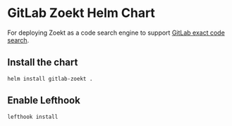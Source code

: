 # GitLab Zoekt Helm Chart

For deploying Zoekt as a code search engine to support [GitLab exact code search](https://docs.gitlab.com/ee/user/search/exact_code_search.html).

## Install the chart

```
helm install gitlab-zoekt .
```

## Enable Lefthook

```shell
lefthook install
```